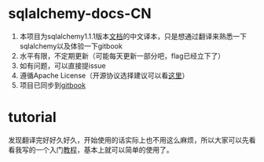 # sqlalchemy-docs-CN

1. 本项目为sqlalchemy1.1.1版本[文档](http://docs.sqlalchemy.org/en/latest/contents.html)的中文译本，只是想通过翻译来熟悉一下sqlalchemy以及体验一下gitbook
2. 水平有限，不定期更新（可能每天更新一部分吧，flag已经立下了）
3. 如有问题，可以直接提issue
4. 遵循Apache License（开源协议选择建议可以看[这里](http://www.cnblogs.com/wswang/p/5800371.html)）
5. 项目已同步到[gitbook](https://linux-wang.gitbooks.io/sqlalchemy-docs-cn/content/)

# tutorial

发现翻译完好好久好久，开始使用的话实际上也不用这么麻烦，所以大家可以先看看我写的一个入门[教程](http://www.cnblogs.com/wswang/p/5826347.html)，基本上就可以简单的使用了。

